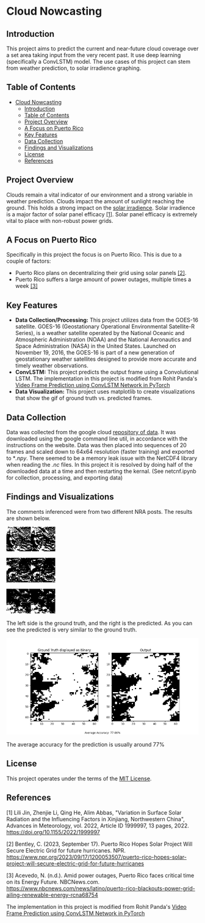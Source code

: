 # Cloud Nowcasting


## Introduction

This project aims to predict the current and near-future cloud coverage over a set area taking input from the very recent past. It use deep learning (specifically a ConvLSTM) model. The use cases of this project can stem from weather prediction, to solar irradience graphing.

## Table of Contents

- [Cloud Nowcasting](#cloud-nowcasting)
  - [Introduction](#introduction)
  - [Table of Contents](#table-of-contents)
  - [Project Overview](#project-overview)
  - [A Focus on Puerto Rico](#a-focus-on-puerto-rico)
  - [Key Features](#key-features)
  - [Data Collection](#data-collection)
  - [Findings and Visualizations](#findings-and-visualizations)
  - [License](#license)
  - [References](#references)

## Project Overview

Clouds remain a vital indicator of our environment and a strong variable in weather prediction. Clouds impact the amount of sunlight reaching the ground. This holds a strong impact on the [solar irradience](https://en.wikipedia.org/wiki/Solar_irradiance). Solar irradience is a major factor of solar panel efficacy [[1]](#1). Solar panel efficacy is extremely vital to place with non-robust power grids.

## A Focus on Puerto Rico

Specifically in this project the focus is on Puerto Rico. This is due to a couple of factors:
- Puerto Rico plans on decentralizing their grid using solar panels [[2]](#2).
- Puerto Rico suffers a large amount of power outages, multiple times a week [[3]](#3)

## Key Features

- **Data Collection/Processing:** This project utilizes data from the GOES-16 satellite. GOES-16 (Geostationary Operational Environmental Satellite-R Series), is a weather satellite operated by the National Oceanic and Atmospheric Administration (NOAA) and the National Aeronautics and Space Administration (NASA) in the United States. Launched on November 19, 2016, the GOES-16 is part of a new generation of geostationary weather satellites designed to provide more accurate and timely weather observations.
- **ConvLSTM:** This project predicts the output frame using a Convolutional LSTM. The implementation in this project is modified from Rohit Panda's [Video Frame Prediction using ConvLSTM Network in PyTorch](https://sladewinter.medium.com/video-frame-prediction-using-convlstm-network-in-pytorch-b5210a6ce582)
- **Data Visualization:** This project uses matplotlib to create visualizations that show the gif of ground truth vs. predicted frames.



## Data Collection

Data was collected from the google cloud [repository of data](https://console.cloud.google.com/storage/browser/gcp-public-data-goes-16/ABI-L2-ACMC;tab=objects?pageState=(%22StorageObjectListTable%22:(%22f%22:%22%255B%255D%22))&prefix=&forceOnObjectsSortingFiltering=false). It was downloaded using the google command line util, in accordance with the instructions on the website. Data was then placed into sequences of 20 frames and scaled down to 64x64 resolution (faster training) and exported to **.npy*. There seemed to be a memory leak issue with the NetCDF4 library when reading the *.nc* files. In this project it is resolved by doing half of the downloaded data at a time and then restarting the kernal. (See netcnf.ipynb for collection, processing, and exporting data)

## Findings and Visualizations

The comments inferenced were from two different NRA posts. The results are shown below.

![GIF 1](combined_0.gif)

![GIF 2](combined_1.gif)

![GIF 3](combined_2.gif)

The left side is the ground truth, and the right is the predicted. As you can see the predicted is very similar to the ground truth.

![Comparison of Binary Masks](accuracydemonstration.png)

The average accuracy for the prediction is usually around 77%


## License

This project operates under the terms of the [MIT License](LICENSE).

## References

<a id="1"></a>
[1] Lili Jin, Zhenjie Li, Qing He, Alim Abbas, "Variation in Surface Solar Radiation and the Influencing Factors in Xinjiang, Northwestern China", Advances in Meteorology, vol. 2022, Article ID 1999997, 13 pages, 2022. https://doi.org/10.1155/2022/1999997

<a id="2"></a>
[2] Bentley, C. (2023, September 17). Puerto Rico Hopes Solar Project Will Secure Electric Grid for future hurricanes. NPR. https://www.npr.org/2023/09/17/1200053507/puerto-rico-hopes-solar-project-will-secure-electric-grid-for-future-hurricanes 

<a id="4"></a>
[3] Acevedo, N. (n.d.). Amid power outages, Puerto Rico faces critical time on its Energy Future. NBCNews.com. https://www.nbcnews.com/news/latino/puerto-rico-blackouts-power-grid-ailing-renewable-energy-rcna68754 


The implementation in this project is modified from Rohit Panda's [Video Frame Prediction using ConvLSTM Network in PyTorch](https://sladewinter.medium.com/video-frame-prediction-using-convlstm-network-in-pytorch-b5210a6ce582)
